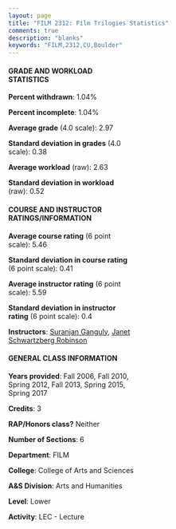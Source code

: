 ```yaml
---
layout: page
title: "FILM 2312: Film Trilogies Statistics"
comments: true
description: "blanks"
keywords: "FILM,2312,CU,Boulder"
---
```

<head>
<script src="https://ajax.googleapis.com/ajax/libs/jquery/2.1.3/jquery.min.js"></script>
<script src="https://dl.dropboxusercontent.com/s/pc42nxpaw1ea4o9/highcharts.js?dl=0"></script>
<!-- <script src="../assets/js/highcharts.js"></script> -->
<style type="text/css">@font-face {
	font-family: "Bebas Neue";
	src: url(https://www.filehosting.org/file/details/544349/BebasNeue Regular.otf) format("opentype");
	}
	h1.Bebas { 
		font-family: "Bebas Neue", Verdana, Tahoma;
	}
</style>
</head>
<body>
	<div id="container" style="float: right; width: 45%; height: 88%; margin-left: 2.5%; margin-right: 2.5%;"></div>
	<script language="JavaScript">
		$(document).ready(function() {
		var chart = {type: 'column'};
		var title = {text: 'Grade Distribution'};
		var xAxis = {categories: ['A','B','C','D','F'],crosshair: true};
		var yAxis = {min: 0,title: {text: 'Percentage'}};
		var tooltip = {headerFormat: '<center><b><span style="font-size:20px">{point.key}</span></b></center>',
		               pointFormat: '<td style="padding:0"><b>{point.y:.1f}%</b></td>',
		               footerFormat: '</table>',shared: true,useHTML: true};
		var plotOptions = {column: {pointPadding: 0.0,borderWidth: 0}};  
		var credits = {enabled: false};var series= [{name: 'Percent',data: [33.36,44.3,17.09,2.74,2.5,]}];
		var json = {};
		json.chart = chart;
		json.title = title;
		json.tooltip = tooltip;
		json.xAxis = xAxis;
		json.yAxis = yAxis;  
		json.series = series;
		json.plotOptions = plotOptions;  
		json.credits = credits;
		$('#container').highcharts(json);
	});
	</script>
</body>
			   
#### GRADE AND WORKLOAD STATISTICS

**Percent withdrawn**: 1.04%

**Percent incomplete**: 1.04%

**Average grade** (4.0 scale): 2.97

**Standard deviation in grades** (4.0 scale): 0.38

**Average workload** (raw): 2.63

**Standard deviation in workload** (raw): 0.52

#### COURSE AND INSTRUCTOR RATINGS/INFORMATION

**Average course rating** (6 point scale): 5.46

**Standard deviation in course rating** (6 point scale): 0.41

**Average instructor rating** (6 point scale): 5.59

**Standard deviation in instructor rating** (6 point scale): 0.4

**Instructors**: <a href='../../instructors/Suranjan_Ganguly'>Suranjan Ganguly</a>, <a href='../../instructors/Janet_Schwartzberg_Robinson'>Janet Schwartzberg Robinson</a>

#### GENERAL CLASS INFORMATION

**Years provided**: Fall 2006, Fall 2010, Spring 2012, Fall 2013, Spring 2015, Spring 2017

**Credits**: 3

**RAP/Honors class?** Neither

**Number of Sections**: 6

**Department**: FILM

**College**: College of Arts and Sciences

**A&S Division**: Arts and Humanities

**Level**: Lower

**Activity**: LEC - Lecture
